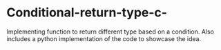 # Conditional-return-type-c-
Implementing function to return different type based on a condition.
Also includes a python implementation of the code to showcase the idea.
